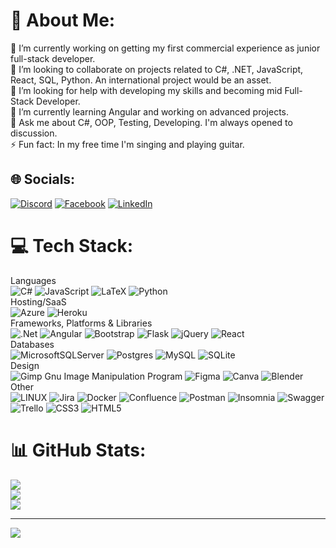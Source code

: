# 💫 About Me:
🔭 I’m currently working on getting my first commercial experience as junior full-stack developer.<br>👯 I’m looking to collaborate on projects related to C#, .NET, JavaScript, React, SQL, Python. An international project would be an asset. <br>🤝 I’m looking for help with developing my skills and becoming mid Full-Stack Developer.<br>🌱 I’m currently learning Angular and working on advanced projects.<br>💬 Ask me about C#, OOP, Testing, Developing. I'm always opened to discussion.<br>⚡ Fun fact: In my free time I'm singing and playing guitar.


## 🌐 Socials:
[![Discord](https://img.shields.io/badge/Discord-%237289DA.svg?logo=discord&logoColor=white)](https://discord.gg/1031248835470688266) [![Facebook](https://img.shields.io/badge/Facebook-%231877F2.svg?logo=Facebook&logoColor=white)](https://facebook.com/Vel.lupus) [![LinkedIn](https://img.shields.io/badge/LinkedIn-%230077B5.svg?logo=linkedin&logoColor=white)](https://linkedin.com/in/alexander-krysiuk) 

# 💻 Tech Stack:
Languages<br>
![C#](https://img.shields.io/badge/c%23-%23239120.svg?style=plastic&logo=c-sharp&logoColor=white) ![JavaScript](https://img.shields.io/badge/javascript-%23323330.svg?style=plastic&logo=javascript&logoColor=%23F7DF1E) ![LaTeX](https://img.shields.io/badge/latex-%23008080.svg?style=plastic&logo=latex&logoColor=white) ![Python](https://img.shields.io/badge/python-3670A0?style=plastic&logo=python&logoColor=ffdd54) 
<br>Hosting/SaaS<br>
![Azure](https://img.shields.io/badge/azure-%230072C6.svg?style=plastic&logo=azure-devops&logoColor=white) ![Heroku](https://img.shields.io/badge/heroku-%23430098.svg?style=plastic&logo=heroku&logoColor=white) 
<br>Frameworks, Platforms & Libraries<br>
![.Net](https://img.shields.io/badge/.NET-5C2D91?style=plastic&logo=.net&logoColor=white) ![Angular](https://img.shields.io/badge/angular-%23DD0031.svg?style=plastic&logo=angular&logoColor=white) ![Bootstrap](https://img.shields.io/badge/bootstrap-%23563D7C.svg?style=plastic&logo=bootstrap&logoColor=white) ![Flask](https://img.shields.io/badge/flask-%23000.svg?style=plastic&logo=flask&logoColor=white) ![jQuery](https://img.shields.io/badge/jquery-%230769AD.svg?style=plastic&logo=jquery&logoColor=white) ![React](https://img.shields.io/badge/react-%2320232a.svg?style=plastic&logo=react&logoColor=%2361DAFB) 
<br>Databases<br>
![MicrosoftSQLServer](https://img.shields.io/badge/Microsoft%20SQL%20Sever-CC2927?style=plastic&logo=microsoft%20sql%20server&logoColor=white) ![Postgres](https://img.shields.io/badge/postgres-%23316192.svg?style=plastic&logo=postgresql&logoColor=white) ![MySQL](https://img.shields.io/badge/mysql-%2300f.svg?style=plastic&logo=mysql&logoColor=white) ![SQLite](https://img.shields.io/badge/sqlite-%2307405e.svg?style=plastic&logo=sqlite&logoColor=white) 
<br>Design<br>
![Gimp Gnu Image Manipulation Program](https://img.shields.io/badge/Gimp-657D8B?style=plastic&logo=gimp&logoColor=FFFFFF) 	![Figma](https://img.shields.io/badge/figma-%23F24E1E.svg?style=plastic&logo=figma&logoColor=white) ![Canva](https://img.shields.io/badge/Canva-%2300C4CC.svg?style=plastic&logo=Canva&logoColor=white) ![Blender](https://img.shields.io/badge/blender-%23F5792A.svg?style=plastic&logo=blender&logoColor=white) 
<br>Other<br>
![LINUX](https://img.shields.io/badge/Linux-FCC624?style=plastic&logo=linux&logoColor=black) ![Jira](https://img.shields.io/badge/jira-%230A0FFF.svg?style=plastic&logo=jira&logoColor=white) ![Docker](https://img.shields.io/badge/docker-%230db7ed.svg?style=plastic&logo=docker&logoColor=white) ![Confluence](https://img.shields.io/badge/confluence-%23172BF4.svg?style=plastic&logo=confluence&logoColor=white) ![Postman](https://img.shields.io/badge/Postman-FF6C37?style=plastic&logo=postman&logoColor=white) ![Insomnia](https://img.shields.io/badge/Insomnia-black?style=plastic&logo=insomnia&logoColor=5849BE) ![Swagger](https://img.shields.io/badge/-Swagger-%23Clojure?style=plastic&logo=swagger&logoColor=white) ![Trello](https://img.shields.io/badge/Trello-%23026AA7.svg?style=plastic&logo=Trello&logoColor=white) ![CSS3](https://img.shields.io/badge/css3-%231572B6.svg?style=plastic&logo=css3&logoColor=white) ![HTML5](https://img.shields.io/badge/html5-%23E34F26.svg?style=plastic&logo=html5&logoColor=white)
# 📊 GitHub Stats:
![](https://github-readme-stats.vercel.app/api?username=AlexanderKrysiuk&theme=chartreuse-dark&hide_border=false&include_all_commits=false&count_private=false)<br/>
![](https://github-readme-streak-stats.herokuapp.com/?user=AlexanderKrysiuk&theme=chartreuse-dark&hide_border=false)<br/>
![](https://github-readme-stats.vercel.app/api/top-langs/?username=AlexanderKrysiuk&theme=chartreuse-dark&hide_border=false&include_all_commits=false&count_private=false&layout=compact)

---
[![](https://visitcount.itsvg.in/api?id=AlexanderKrysiuk&icon=0&color=0)](https://visitcount.itsvg.in)

<!-- Proudly created with GPRM ( https://gprm.itsvg.in ) -->